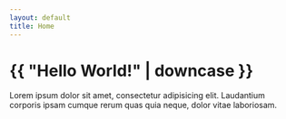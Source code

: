 ```yaml
---
layout: default
title: Home
---
```


 <div class="container">
    <div class="row">
      <div class="col">
        <h1 class="text-primary">{{ "Hello World!" | downcase }}</h1>
        <p>Lorem ipsum dolor sit amet, consectetur adipisicing elit. Laudantium corporis ipsam cumque rerum quas quia neque, dolor vitae laboriosam.</p>
        <i class="fas fa-thumbs-up fa-2x"></i>
      </div>
    </div>
  </div>